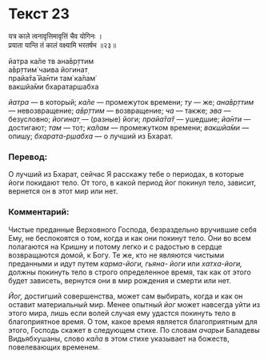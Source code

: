 # Текст 23

यत्र काले त्वनावृत्तिमावृत्तिं चैव योगिनः ।  
प्रयाता यान्ति तं कालं वक्ष्यामि भरतर्षभ ॥२३॥

йатра ка̄ле тв ана̄вр̣ттим  
а̄вр̣ттим̇ чаива йогинат̣  
прайа̄та̄ йа̄нти там̇ ка̄лам̇  
вакшйа̄ми бхаратаршабха

_йатра_ — в который; _ка̄ле_ — промежуток времени; _ту_ — же; _ана̄вр̣ттим_ — невозвращение; _а̄вр̣ттим_ — возвращение; _ча_ — также; _эва_ — безусловно; _йогинат̣_ — (разные) йоги; _прайа̄та̄т̣_ — ушедшие; _йа̄нти_ — достигают; _там_ — тот; _ка̄лам_ — промежутком времени; _вакшйа̄ми_ — опишу; _бхарата-р̣шабха_ — о лучший из Бхарат.

### Перевод:

О лучший из Бхарат, сейчас Я расскажу тебе о периодах, в которые йоги покидают тело. От того, в какой период йог покинул тело, зависит, вернется он в этот мир или нет.

### Комментарий:

Чистые преданные Верховного Господа, безраздельно вручившие себя Ему, не беспокоятся о том, когда и как они покинут тело. Они во всем полагаются на Кришну и потому легко и с радостью в сердце возвращаются домой, к Богу. Те же, кто не являются чистыми преданными и идут путем _карма-йоги, гьяна- йоги_ или _хатха-йоги,_ должны покинуть тело в строго определенное время, так как от этого будет зависеть, вернутся они в мир рождения и смерти или нет.

_Йог,_ достигший совершенства, может сам выбирать, когда и как он оставит материальный мир. Менее опытный _йог_ может навсегда уйти из этого мира, лишь если волей случая ему удастся покинуть тело в благоприятное время. О том, какое время является благоприятным для этого, Господь скажет в следующем стихе. По словам _ачарьи_ Баладевы Видьябхушаны, слово _ка̄ла_ в этом стихе указывает на божеств, повелевающих временем.
